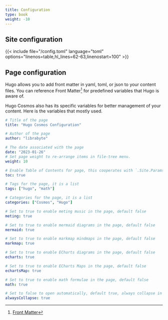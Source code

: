 ```yaml
---
title: Configuration
type: book
weight: -10
---
```


## Site configuration

{{< include file="/config.toml" language="toml" options="linenos=table,hl_lines=62-63,linenostart=100" >}}

## Page configuration

Hugo allows you to add front matter in yaml, toml, or json to your content files. You can reference Front Matter[^1] for predefined variables that Hugo is aware of.

Hugo Cosmos also has its specific variables for better management of your content. Here is the variables that mostly used.

```yaml
# Title of the page
title: "Hugo Cosmos Configuration"

# Author of the page
author: "librabyte"

# The date associated with the page
date: "2023-01-26"
# Set page weight to re-arrange items in file-tree menu.
weight: 10

# Enable Table of Contents for page, this cooperates with `.Site.Params.toc`
toc: true

# Tags for the page, it is a list
tags: ["hugo", "math"]

# Categories for the page, it is a list
categories: ["Cosmos", "Hugo"]

# Set to true to enable meting music in the page, default false
meting: true

# Set to true to enable mermaid diagrams in the page, default false
mermaid: true

# Set to true to enable markmap mindmaps in the page, default false
markmap: true

# Set to true to enable ECharts diagrams in the page, default false
echarts: true

# Set to true to enable ECharts Maps in the page, default false
echartsMap: true

# Set to true to enable math formulae in the page, default false
math: true

# Set to false to open automatically, default true, always collapse in the file tree mode 
alwaysCollapse: true
```

[^1]: [Front Matter](https://gohugo.io/content-management/front-matter)
